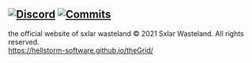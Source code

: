 [![Discord](https://img.shields.io/discord/670738185571139590?color=blue&labelColor=555555&label=&logo=discord&style=for-the-badge)](https://discord.gg/usKwxca "Discord")
[![Commits](https://img.shields.io/github/commit-activity/m/hellstorm-softwarep/theGrid?label=commits&style=for-the-badge)](https://github.com/hellstorm-software/theGrid/commits "Commit History")
----------------------------------------
the official website of sxlar wasteland
© 2021 Sxlar Wasteland. All rights reserved.<br>
https://hellstorm-software.github.io/theGrid/

